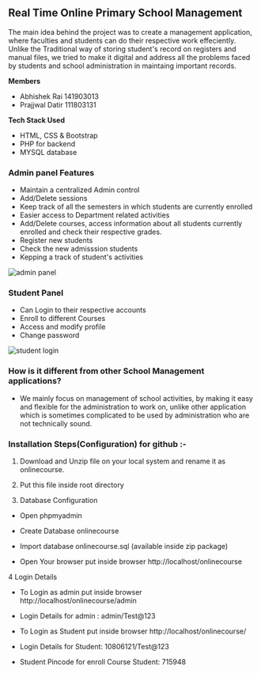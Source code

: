 ## Real Time Online Primary School Management

The main idea behind the project was to create a management application, where faculties and students 
can do their respective work effeciently. Unlike the Traditional way of storing student's record on 
registers and manual files, we tried to make it digital and address all the problems faced by students 
and school administration in maintaing important records.

**Members**

- Abhishek Rai 141903013
- Prajjwal Datir 111803131

**Tech Stack Used**

- HTML, CSS & Bootstrap
- PHP for backend
- MYSQL database
 
### Admin panel Features
- Maintain a centralized Admin control
- Add/Delete sessions
- Keep track of all the semesters in which students are currently enrolled
- Easier access to Department related activities
- Add/Delete courses, access information about all students currently enrolled and check their respective grades.
- Register new students
- Check the new admisssion students
- Kepping a track of student's activities

![admin panel](https://user-images.githubusercontent.com/40266955/98436555-4bc84780-2102-11eb-8b7e-60670ce874c3.PNG)

### Student Panel
- Can Login to their respective accounts
- Enroll to different Courses
- Access and modify profile
- Change password

![student login](https://user-images.githubusercontent.com/40266955/98436464-8bdafa80-2101-11eb-911a-140611c2d82d.PNG)

### How is it different from other School Management applications?
- We mainly focus on management of school activities, by making it easy and flexible for the administration to work on, unlike other application which is sometimes
complicated to be used by administration who are not technically sound.


### Installation Steps(Configuration) for github :-

1. Download and Unzip file on your local system and rename it as onlinecourse.

2. Put this file inside root directory

3. Database Configuration

 - Open phpmyadmin

 - Create Database onlinecourse

 - Import database onlinecourse.sql (available inside zip package)

 - Open Your browser put inside browser http://localhost/onlinecourse

4 Login Details

 - To Login as admin put inside browser http://localhost/onlinecourse/admin

 - Login Details for admin : admin/Test@123

 - To Login as Student put inside browser http://localhost/onlinecourse/

 - Login Details for Student: 10806121/Test@123

 - Student Pincode for enroll Course Student: 715948
